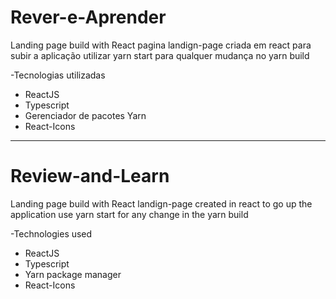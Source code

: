 # Rever-e-Aprender
Landing page build with React
pagina landign-page criada em react
para subir a aplicação utilizar yarn start
para qualquer mudança no yarn build

-Tecnologias utilizadas

* ReactJS
* Typescript
* Gerenciador de pacotes Yarn
* React-Icons 
-----------------------------------------------
# Review-and-Learn
Landing page build with React
landign-page created in react
to go up the application use yarn start
for any change in the yarn build

-Technologies used

* ReactJS
* Typescript
* Yarn package manager
* React-Icons
